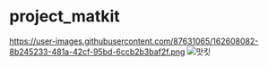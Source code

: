 # project_matkit

https://user-images.githubusercontent.com/87631065/162608082-8b245233-481a-42cf-95bd-6ccb2b3baf2f.png
![맛킷](https://user-images.githubusercontent.com/87631065/162608175-790a794a-0abf-43d1-83ed-1d6446b8eadc.png)
